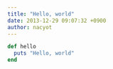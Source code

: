 ```yaml
---
title: "Hello, world"
date: 2013-12-29 09:07:32 +0900
author: nacyot
---
```


```ruby
def hello
  puts "Hello, world"
end
```

